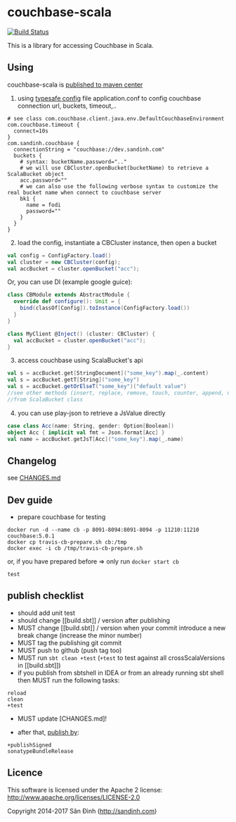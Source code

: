 couchbase-scala
===============
[![Build Status](https://travis-ci.org/ohze/couchbase-scala.svg)](https://travis-ci.org/ohze/couchbase-scala)

This is a library for accessing Couchbase in Scala.

## Using
couchbase-scala is [published to maven center](http://search.maven.org/#search%7Cga%7C1%7Cg%3A%22com.sandinh%22%20couchbase-scala)

1. using [typesafe config](https://github.com/typesafehub/config) file application.conf
to config couchbase connection url, buckets, timeout,.. 
```
# see class com.couchbase.client.java.env.DefaultCouchbaseEnvironment
com.couchbase.timeout {
  connect=10s
}
com.sandinh.couchbase {
  connectionString = "couchbase://dev.sandinh.com"
  buckets {
    # syntax: bucketName.password=".."
    # we will use CBCluster.openBucket(bucketName) to retrieve a ScalaBucket object
    acc.password=""
    # we can also use the following verbose syntax to customize the real bucket name when connect to couchbase server
    bk1 {
      name = fodi
      password=""
    }
  }
}
```

2. load the config, instantiate a CBCluster instance, then open a bucket
```scala
val config = ConfigFactory.load()
val cluster = new CBCluster(config);
val accBucket = cluster.openBucket("acc");
```

Or, you can use DI (example google guice):
```scala
class CBModule extends AbstractModule {
  override def configure(): Unit = {
    bind(classOf[Config]).toInstance(ConfigFactory.load())
  }
}

class MyClient @Inject() (cluster: CBCluster) {
  val accBucket = cluster.openBucket("acc");
}
```

3. access couchbase using ScalaBucket's api
```scala
val s = accBucket.get[StringDocument]("some_key").map(_.content)
val s = accBucket.getT[String]("some_key")
val s = accBucket.getOrElseT("some_key")("default value")
//see other methods (insert, replace, remove, touch, counter, append, unlock, getFromReplica, getAndLock,..)
//from ScalaBucket class
```

4. you can use play-json to retrieve a JsValue directly
```scala
case class Acc(name: String, gender: Option[Boolean])
object Acc { implicit val fmt = Json.format[Acc] }
val name = accBucket.getJsT[Acc]("some_key").map(_.name)
```

## Changelog
see [CHANGES.md](CHANGES.md)

## Dev guide

+ prepare couchbase for testing
```shell script
docker run -d --name cb -p 8091-8094:8091-8094 -p 11210:11210 couchbase:5.0.1
docker cp travis-cb-prepare.sh cb:/tmp
docker exec -i cb /tmp/travis-cb-prepare.sh
```
or, if you have prepared before => only run `docker start cb`

```sbtshell
test
```

## publish checklist
+ should add unit test
+ should change [[build.sbt]] / version after publishing
+ MUST change [[build.sbt]] / version when your commit introduce a new break change (increase the minor number)
+ MUST tag the publishing git commit
+ MUST push to github (push tag too)
+ MUST run `sbt clean +test`
  (`+test` to test against all crossScalaVersions in [[build.sbt]])
+ if you publish from sbtshell in IDEA or from an already running sbt shell then
  MUST run the following tasks:
```sbtshell
reload
clean
+test
```
+ MUST update [CHANGES.md]!

+ after that, [publish by](https://github.com/xerial/sbt-sonatype#publishing-your-artifact):
```sbtshell
+publishSigned
sonatypeBundleRelease
```

## Licence
This software is licensed under the Apache 2 license:
http://www.apache.org/licenses/LICENSE-2.0

Copyright 2014-2017 Sân Đình (http://sandinh.com)
